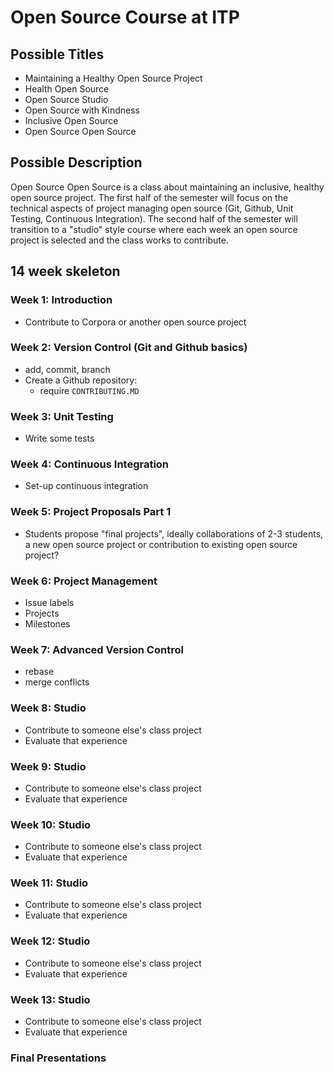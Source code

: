 # Open Source Course at ITP

## Possible Titles
* Maintaining a Healthy Open Source Project
* Health Open Source
* Open Source Studio
* Open Source with Kindness
* Inclusive Open Source
* Open Source Open Source

## Possible Description
Open Source Open Source is a class about maintaining an inclusive, healthy open source project. The first half of the semester will focus on the technical aspects of project managing open source (Git, Github, Unit Testing, Continuous Integration). The second half of the semester will transition to a "studio" style course where each week an open source project is selected and the class works to contribute. 

## 14 week skeleton

### Week 1: Introduction
* Contribute to Corpora or another open source project

### Week 2: Version Control (Git and Github basics)
* add, commit, branch
* Create a Github repository:
    * require `CONTRIBUTING.MD`

### Week 3: Unit Testing
* Write some tests

### Week 4: Continuous Integration
* Set-up continuous integration

### Week 5: Project Proposals Part 1
* Students propose "final projects", ideally collaborations of 2-3 students, a new open source project or contribution to existing open source project?

### Week 6: Project Management
* Issue labels
* Projects
* Milestones

### Week 7: Advanced Version Control
* rebase
* merge conflicts

### Week 8: Studio
* Contribute to someone else's class project
* Evaluate that experience

### Week 9: Studio
* Contribute to someone else's class project
* Evaluate that experience

### Week 10: Studio
* Contribute to someone else's class project
* Evaluate that experience

### Week 11: Studio
* Contribute to someone else's class project
* Evaluate that experience

### Week 12: Studio
* Contribute to someone else's class project
* Evaluate that experience

### Week 13: Studio
* Contribute to someone else's class project
* Evaluate that experience

### Final Presentations
